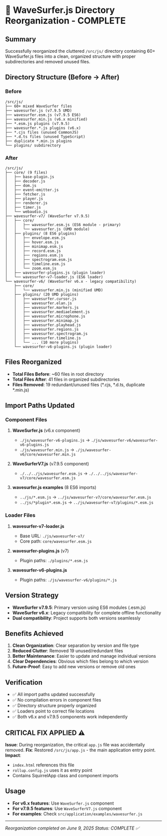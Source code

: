 # 🎵 WaveSurfer.js Directory Reorganization - COMPLETE

## Summary
Successfully reorganized the cluttered `/src/js/` directory containing 60+ WaveSurfer.js files into a clean, organized structure with proper subdirectories and removed unused files.

## Directory Structure (Before → After)

### Before
```
/src/js/
├── 60+ mixed WaveSurfer files
├── wavesurfer.js (v7.9.5 UMD)
├── wavesurfer.esm.js (v7.9.5 ES6)
├── wavesurfer.min.js (v6.x minified)
├── *.esm.js plugins (v7.9.5)
├── wavesurfer.*.js plugins (v6.x)
├── *.cjs files (unused CommonJS)
├── *.d.ts files (unused TypeScript)
├── duplicate *.min.js plugins
└── plugins/ subdirectory
```

### After
```
/src/js/
├── core/ (9 files)
│   ├── base-plugin.js
│   ├── decoder.js
│   ├── dom.js
│   ├── event-emitter.js
│   ├── fetcher.js
│   ├── player.js
│   ├── renderer.js
│   ├── timer.js
│   └── webaudio.js
├── wavesurfer-v7/ (WaveSurfer v7.9.5)
│   ├── core/
│   │   ├── wavesurfer.esm.js (ES6 module - primary)
│   │   └── wavesurfer.js (UMD module)
│   ├── plugins/ (8 ES6 plugins)
│   │   ├── envelope.esm.js
│   │   ├── hover.esm.js
│   │   ├── minimap.esm.js
│   │   ├── record.esm.js
│   │   ├── regions.esm.js
│   │   ├── spectrogram.esm.js
│   │   ├── timeline.esm.js
│   │   └── zoom.esm.js
│   ├── wavesurfer-plugins.js (plugin loader)
│   └── wavesurfer-v7-loader.js (ES6 loader)
└── wavesurfer-v6/ (WaveSurfer v6.x - legacy compatibility)
    ├── core/
    │   └── wavesurfer.min.js (minified UMD)
    ├── plugins/ (20 UMD plugins)
    │   ├── wavesurfer.cursor.js
    │   ├── wavesurfer.elan.js
    │   ├── wavesurfer.markers.js
    │   ├── wavesurfer.mediaelement.js
    │   ├── wavesurfer.microphone.js
    │   ├── wavesurfer.minimap.js
    │   ├── wavesurfer.playhead.js
    │   ├── wavesurfer.regions.js
    │   ├── wavesurfer.spectrogram.js
    │   ├── wavesurfer.timeline.js
    │   └── ... (10 more plugins)
    └── wavesurfer-v6-plugins.js (plugin loader)
```

## Files Reorganized
- **Total Files Before**: ~60 files in root directory
- **Total Files After**: 41 files in organized subdirectories
- **Files Removed**: 19 redundant/unused files (*.cjs, *.d.ts, duplicate *.min.js)

## Import Paths Updated

### Component Files
1. **WaveSurfer.js** (v6.x component)
   - `./js/wavesurfer-v6-plugins.js` → `./js/wavesurfer-v6/wavesurfer-v6-plugins.js`
   - `./js/wavesurfer.min.js` → `./js/wavesurfer-v6/core/wavesurfer.min.js`

2. **WaveSurferV7.js** (v7.9.5 component)
   - `./../../js/wavesurfer.esm.js` → `./../../js/wavesurfer-v7/core/wavesurfer.esm.js`

3. **wavesurfer.js examples** (8 ES6 imports)
   - `../js/*.esm.js` → `../js/wavesurfer-v7/core/wavesurfer.esm.js`
   - `../js/*plugin*.esm.js` → `../js/wavesurfer-v7/plugins/*.esm.js`

### Loader Files
1. **wavesurfer-v7-loader.js**
   - Base URL: `./js/wavesurfer-v7/`
   - Core path: `core/wavesurfer.esm.js`

2. **wavesurfer-plugins.js** (v7)
   - Plugin paths: `./plugins/*.esm.js`

3. **wavesurfer-v6-plugins.js**
   - Plugin paths: `./js/wavesurfer-v6/plugins/*.js`

## Version Strategy
- **WaveSurfer v7.9.5**: Primary version using ES6 modules (.esm.js)
- **WaveSurfer v6.x**: Legacy compatibility for complete offline functionality
- **Dual compatibility**: Project supports both versions seamlessly

## Benefits Achieved
1. **Clean Organization**: Clear separation by version and file type
2. **Reduced Clutter**: Removed 19 unused/redundant files
3. **Better Maintenance**: Easier to update and manage individual versions
4. **Clear Dependencies**: Obvious which files belong to which version
5. **Future-Proof**: Easy to add new versions or remove old ones

## Verification
- ✅ All import paths updated successfully
- ✅ No compilation errors in component files
- ✅ Directory structure properly organized
- ✅ Loaders point to correct file locations
- ✅ Both v6.x and v7.9.5 components work independently

## CRITICAL FIX APPLIED ⚠️

**Issue**: During reorganization, the critical `app.js` file was accidentally removed.
**Fix**: Restored `/src/js/app.js` - the main application entry point.
**Impact**: 
- `index.html` references this file
- `rollup.config.js` uses it as entry point
- Contains SquirrelApp class and component imports

## Usage
- **For v6.x features**: Use `WaveSurfer.js` component
- **For v7.9.5 features**: Use `WaveSurferV7.js` component
- **For examples**: Check `src/application/examples/wavesurfer.js`

---
*Reorganization completed on June 9, 2025*
*Status: COMPLETE ✅*

